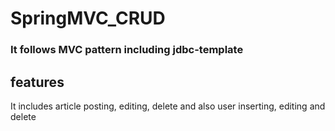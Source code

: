 # SpringMVC_CRUD
### It follows MVC pattern including jdbc-template

## features
It includes article posting, editing, delete and also user inserting, editing and delete
